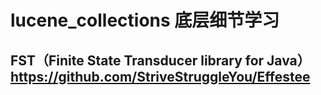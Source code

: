 # lucene_collections 底层细节学习

## FST（Finite State Transducer library for Java） https://github.com/StriveStruggleYou/Effestee

## 
